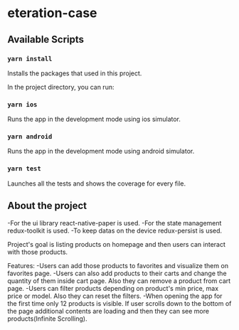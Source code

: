 # eteration-case

## Available Scripts

### `yarn install`

Installs the packages that used in this project.

In the project directory, you can run:

### `yarn ios`

Runs the app in the development mode using ios simulator.

### `yarn android`

Runs the app in the development mode using android simulator.

### `yarn test`

Launches all the tests and shows the coverage for every file.

## About the project

-For the ui library react-native-paper is used.
-For the state management redux-toolkit is used.
-To keep datas on the device redux-persist is used.

Project's goal is listing products on homepage and then users can interact with those products. 

Features:
-Users can add those products to favorites and visualize them on favorites page.
-Users can also add products to their carts and change the quantity of them inside cart page. Also they can remove a product from cart page. 
-Users can filter products depending on product's min price, max price or model. Also they can reset the filters.
-When opening the app for the first time only 12 products is visible. If user scrolls down to the bottom of the page additional contents are loading and then they can see more products(Infinite Scrolling). 

